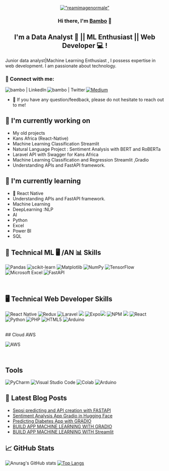 <p align="center">
 <a href="https://medium.com/@bambadij" target="_blank" rel="noreferrer">
  <img width=”200" height=”150"  src="https://github.com/bambadij/bambadij/assets/56828901/ef823680-4013-47f0-8a7d-cd0b69ccc99e.PNG" alt=”reamimagenormale” >
</a>
</p>

<h3 align="center">
Hi there, I'm <a href="https://medium.com/@bambadij" target="_blank" rel="noreferrer">Bambo</a> 👋
</h3>

<h2 align="center">
I'm a Data Analyst 🎨 || ML Enthusiast || Web Developer 💻 !
</h2> 

Junior data analyst|Machine Learning Enthusiast , I possess expertise in web development. I am passionate about technology.

### 🤝 Connect with me:
<a href="https://www.linkedin.com/in/traore-bambo/"><img align="left" src="https://img.shields.io/badge/linkedin-%230077B5.svg?style=for-the-badge&logo=linkedin&logoColor=white" alt="bambo | LinkedIn"/></a>
<a href="https://twitter.com/Bamdij10"><img align="left" src="https://img.shields.io/badge/Twitter-%231DA1F2.svg?style=for-the-badge&logo=Twitter&logoColor=white" alt="bambo | Twitter"/></a>
<a href="https://medium.com/@bambadij">
![Medium](https://img.shields.io/badge/Medium-12100E?style=for-the-badge&logo=medium&logoColor=white)
</a>
</br>
- 💬 If you have any question/feedback, please do not hesitate to reach out to me!

## 🔭 I'm currently working on

- My old projects
- Kans Africa (React-Native)
- Machine Learning Classification Streamlit
- Natural Language Project : Sentiment Analysis with BERT and RoBERTa
- Laravel API with Swagger for Kans Africa
- Machine  Learning Classification and Regression Streamlit ,Gradio
- Understanding APIs and  FastAPI framework.

## 🌱 I'm currently learning

- 📱 React Native
- Understanding APIs and  FastAPI framework.
- Machine Learning
- DeepLearning :NLP
- AI
- Python
- Excel
- Power BI
- SQL 

## 💼 Technical ML 🖥️ /AN 📊  Skills
![Pandas](https://img.shields.io/badge/pandas-%23150458.svg?style=for-the-badge&logo=pandas&logoColor=white)
![scikit-learn](https://img.shields.io/badge/scikit--learn-%23F7931E.svg?style=for-the-badge&logo=scikit-learn&logoColor=white)
![Matplotlib](https://img.shields.io/badge/Matplotlib-%23ffffff.svg?style=for-the-badge&logo=Matplotlib&logoColor=black)
![NumPy](https://img.shields.io/badge/numpy-%23013243.svg?style=for-the-badge&logo=numpy&logoColor=white)
![TensorFlow](https://img.shields.io/badge/TensorFlow-%23FF6F00.svg?style=for-the-badge&logo=TensorFlow&logoColor=white)
![Microsoft Excel](https://img.shields.io/badge/Microsoft_Excel-217346?style=for-the-badge&logo=microsoft-excel&logoColor=white)
![FastAPI](https://img.shields.io/badge/FastAPI-005571?style=for-the-badge&logo=fastapi)

</br>

## 🖥️ Technical Web Developer Skills
![React Native](https://img.shields.io/badge/react_native-%2320232a.svg?style=for-the-badge&logo=react&logoColor=%2361DAFB)
![Redux](https://img.shields.io/badge/redux-%23593d88.svg?style=for-the-badge&logo=redux&logoColor=white)
![Laravel](https://img.shields.io/badge/laravel-%23FF2D20.svg?style=for-the-badge&logo=laravel&logoColor=white)
![](https://img.shields.io/badge/Code-JavaScript-informational?style=flat&logo=JavaScript&color=F7DF1E)
![Expo](https://img.shields.io/badge/expo-1C1E24?style=for-the-badge&logo=expo&logoColor=#D04A37)![](https://img.shields.io/badge/Code-HTML5-informational?style=flat&logo=HTML5&color=E34F26)
![NPM](https://img.shields.io/badge/NPM-%23CB3837.svg?style=for-the-badge&logo=npm&logoColor=white)
![](https://img.shields.io/badge/Code-SQLite-informational?style=flat&logo=SQLite&color=003B57)
![React](https://img.shields.io/badge/react-%2320232a.svg?style=for-the-badge&logo=react&logoColor=%2361DAFB)
![Python](https://img.shields.io/badge/python-3670A0?style=for-the-badge&logo=python&logoColor=ffdd54)
![PHP](https://img.shields.io/badge/php-%23777BB4.svg?style=for-the-badge&logo=php&logoColor=white)
![HTML5](https://img.shields.io/badge/html5-%23E34F26.svg?style=for-the-badge&logo=html5&logoColor=white)
![Arduino](https://img.shields.io/badge/Arduino-00979D?style=for-the-badge&logo=Arduino&logoColor=white)

</br>
## Cloud AWS 
<br>

![AWS](https://img.shields.io/badge/AWS-%23FF9900.svg?style=for-the-badge&logo=amazon-aws&logoColor=white)


</br>

## Tools 
![PyCharm](https://img.shields.io/badge/pycharm-143?style=for-the-badge&logo=pycharm&logoColor=black&color=black&labelColor=green)
![Visual Studio Code](https://img.shields.io/badge/Visual%20Studio%20Code-0078d7.svg?style=for-the-badge&logo=visual-studio-code&logoColor=white)
![Colab](https://img.shields.io/badge/Colab-F9AB00?style=for-the-badge&logo=googlecolab&color=525252)
![Arduino](https://img.shields.io/badge/Arduino_IDE-00979D?style=for-the-badge&logo=arduino&logoColor=white)

## 📝 Latest Blog Posts
- [Sepsi predicting and API creation with FASTAPI](https://medium.com/@bambadij/sepsis-prediction-and-api-creation-with-fastapi-92d67f91a540)
- [Sentiment Analysis App Gradio in Hugging Face](https://medium.com/@bambadij/sentiment-analysis-app-gradio-huggingface-88a37cfe3d07)
- [Predicting Diabetes App with GRADIO](https://medium.com/@bambadij/predicting-diabetes-app-with-gradio-3eb99a08c5eb)
- [BUILD APP MACHINE LEARNING WITH GRADIO](https://medium.com/@bambadij/build-app-machine-learning-with-gradio-827e878631fa)
- [BUILD APP MACHINE LEARNING WITH Streamlit](https://medium.com/@bambadij/build-app-machine-learning-with-streamlit-a1e533a5d594)

## 📈 GitHub Stats 
![Anurag's GitHub stats](https://github-readme-stats.vercel.app/api?username=bambadij&show_icons=true&theme=dark)
[![Top Langs](https://github-readme-stats.vercel.app/api/top-langs/?username=bambadij&layout=compact)](https://github.com/bambadij)

